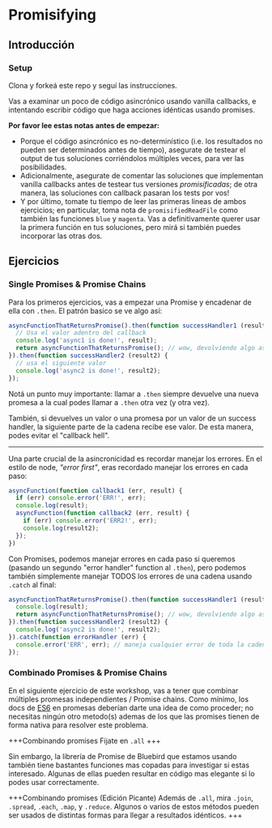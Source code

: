 # Promisifying

## Introducción

### Setup

Clona y forkeá este repo y seguí las instrucciones.

Vas a examinar un poco de código asincrónico usando vanilla callbacks, e intentando escribir código que haga acciones idénticas usando promises.

**Por favor lee estas notas antes de empezar:**


- Porque el código asincrónico es no-determinístico (i.e. los resultados no pueden ser determinados antes de tiempo), asegurate de testear el output de tus soluciones corriéndolos múltiples veces, para ver las posibilidades.
- Adicionalmente, asegurate de comentar las soluciones que implementan vanilla callbacks antes de testear tus versiones *promisificadas*; de otra manera, las soluciones con callback pasaran los tests por vos!
- Y por último, tomate tu tiempo de leer las primeras lineas de ambos ejercicios; en particular, toma nota de `promisifiedReadFile` como también las funciones `blue` y `magenta`. Vas a definitivamente querer usar la primera función en tus soluciones, pero mirá si también puedes incorporar las otras dos.


## Ejercicios

### Single Promises & Promise Chains

Para los primeros ejercicios, vas a empezar una Promise y encadenar de ella con `.then`. El patrón basico se ve algo así:

```js
asyncFunctionThatReturnsPromise().then(function successHandler1 (result) {
  // Usa el valor adentro del callback
  console.log('async1 is done!', result);
  return asyncFunctionThatReturnsPromise(); // wow, devolviendo algo asincrónico
}).then(function successHandler2 (result2) {
  // usa el siguiente valor
  console.log('async2 is done!', result2);
});
```

Notá un punto muy importante: llamar a `.then` siempre devuelve una nueva promesa a la cual podes llamar a `.then` otra vez (y otra vez).

También, si devuelves un valor o una promesa por un valor de un success handler, la siguiente parte de la cadena recibe ese valor. De esta manera, podes evitar el "callback hell".

---

Una parte crucial de la asincronicidad es recordar manejar los errores. En el estilo de node, *"error first"*, eras recordado manejar los errores en cada paso: 

```js
asyncFunction(function callback1 (err, result) {
  if (err) console.error('ERR!', err);
  console.log(result);
  asyncFunction(function callback2 (err, result) {
    if (err) console.error('ERR2!', err);
    console.log(result2);
  });
})
```

Con Promises, podemos manejar errores en cada paso si queremos (pasando un segundo "error handler" function al `.then`), pero podemos también simplemente manejar TODOS los errores de una cadena usando `.catch` al final:


```js
asyncFunctionThatReturnsPromise().then(function successHandler1 (result) {
  console.log(result);
  return asyncFunctionThatReturnsPromise(); // wow, devolviendo algo asincrónico
}).then(function successHandler2 (result2) {
  console.log('async2 is done!', result2);
}).catch(function errorHandler (err) {
  console.error('ERR', err); // maneja cualquier error de toda la cadena de arriba.
});
```


### Combinado Promises & Promise Chains

En el siguiente ejercicio de este workshop, vas a tener que combinar múltiples promesas independientes / Promise chains. Como mínimo, los docs de [ES6](https://developer.mozilla.org/en-US/docs/Web/JavaScript/Reference/Global_Objects/Promise) en promesas deberían darte una idea de como proceder; no necesitas ningún otro metodo(s) ademas de los que las promises tienen de forma nativa para resolver este problema.


+++Combinando promises
Fijate en `.all`
+++

Sin embargo, la librería de Promise de Bluebird que estamos usando también tiene bastantes funciones mas copadas para investigar si estas interesado. Algunas de ellas pueden resultar en código mas elegante si lo podes usar correctamente. 

+++Combinando promises (Edición Picante)
Además de `.all`, mira `.join`, `.spread`, `.each`, `.map`, y `.reduce`. Algunos o varios de estos métodos pueden ser usados de distintas formas para llegar a resultados idénticos.
+++
